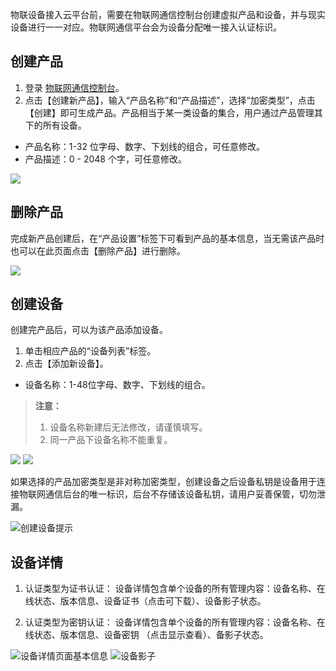 物联设备接入云平台前，需要在物联网通信控制台创建虚拟产品和设备，并与现实设备进行一一对应。物联网通信平台会为设备分配唯一接入认证标识。

## 创建产品

1. 登录 [物联网通信控制台](https://console.cloud.tencent.com/iotcloud)。
2. 点击【创建新产品】，输入“产品名称”和“产品描述”，选择“加密类型”，点击【创建】即可生成产品。产品相当于某一类设备的集合，用户通过产品管理其下的所有设备。

 - 产品名称：1-32 位字母、数字、下划线的组合，可任意修改。
 - 产品描述：0 - 2048 个字，可任意修改。

![](https://main.qcloudimg.com/raw/09f2b55bdea629f7d89f4fe380f2ce92.png)

## 删除产品
完成新产品创建后，在“产品设置”标签下可看到产品的基本信息，当无需该产品时也可以在此页面点击【删除产品】进行删除。

![](https://main.qcloudimg.com/raw/78973e13ed0733f2a276c8340f3b438a.png)

## 创建设备

创建完产品后，可以为该产品添加设备。
1. 单击相应产品的“设备列表”标签。
2. 点击【添加新设备】。
 
 - 设备名称：1-48位字母、数字、下划线的组合。
>  **注意：**
>   1. 设备名称新建后无法修改，请谨慎填写。
>   2. 同一产品下设备名称不能重复。

![](https://main.qcloudimg.com/raw/b9da42107f4765a8f86f6dab067cc504.png)
![](https://main.qcloudimg.com/raw/d449248b5aae37f220adf3e939d81ad1.png)

如果选择的产品加密类型是非对称加密类型，创建设备之后设备私钥是设备用于连接物联网通信后台的唯一标识，后台不存储该设备私钥，请用户妥善保管，切勿泄漏。

![创建设备提示](https://main.qcloudimg.com/raw/5d56c57cad005ec58dbd59fe256ffadb.png)


## 设备详情

1. 认证类型为证书认证：
设备详情包含单个设备的所有管理内容：设备名称、在线状态、版本信息、设备证书（点击可下载）、设备影子状态。

2. 认证类型为密钥认证：
设备详情包含单个设备的所有管理内容：设备名称、在线状态、版本信息、设备密钥 （点击显示查看）、备影子状态。

![设备详情页面基本信息](https://main.qcloudimg.com/raw/0180e546551c590f00ea874f87f099df.png)
![设备影子](https://main.qcloudimg.com/raw/c39f5f66f9ada729bdbb5312964c1849.png)

